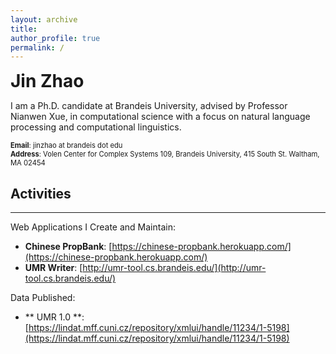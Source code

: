 ```yaml
---
layout: archive
title: 
author_profile: true
permalink: /
---
```


<span style="font-size:2em">**Jin Zhao**</span>

I am a Ph.D. candidate at Brandeis University, advised by Professor Nianwen Xue, in computational science with a focus on natural language processing and computational linguistics. 

<span style="font-size:0.8em">**Email**: jinzhao at brandeis dot edu</span><br/>
<span style="font-size:0.8em">**Address**: Volen Center for Complex Systems 109,
Brandeis University, 415 South St.
Waltham, MA 02454</span>


## Activities
--- 
Web Applications I Create and Maintain:

- **Chinese PropBank**: [https://chinese-propbank.herokuapp.com/](https://chinese-propbank.herokuapp.com/)
- **UMR Writer**: [http://umr-tool.cs.brandeis.edu/](http://umr-tool.cs.brandeis.edu/)

Data Published: 

- ** UMR 1.0 **: [https://lindat.mff.cuni.cz/repository/xmlui/handle/11234/1-5198](https://lindat.mff.cuni.cz/repository/xmlui/handle/11234/1-5198)